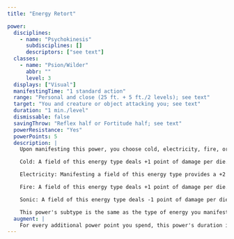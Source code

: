 ```yaml
---
title: "Energy Retort"

power:
  disciplines:
    - name: "Psychokinesis"
      subdisciplines: []
      descriptors: ["see text"]
  classes:
    - name: "Psion/Wilder"
      abbr: ""
      level: 3
  displays: ["Visual"]
  manifestingTime: "1 standard action"
  range: "Personal and close (25 ft. + 5 ft./2 levels); see text"
  target: "You and creature or object attacking you; see text"
  duration: "1 min./level"
  dismissable: false
  savingThrow: "Reflex half or Fortitude half; see text"
  powerResistance: "Yes"
  powerPoints: 5
  description: |
    Upon manifesting this power, you choose cold, electricity, fire, or sonic. You weave a field of potential energy of the chosen type around your body. The first successful attack made against you in each round during the power's duration prompts a response from the field with out any effort on your part. The attack may be physical, the effect of a power, or the effect of a spell (including spell-like, supernatural, and extraordinary abilities). An "ectoburst" discharges from the field, targeting the source of the attack and dealing 4d6 points of damage of the chosen energy type. To be affected, a target must be within close range, you must have line of sight and line of effect to it, and you must be able to identify the source of the attack. The ectoburst is a ranged touch attack made using your base attack bonus plus your key ability modifier for your manifesting class.

    Cold: A field of this energy type deals +1 point of damage per die. The saving throw to reduce damage from a cold retort is a Fortitude save instead of a Reflex save.

    Electricity: Manifesting a field of this energy type provides a +2 bonus to the save DC and a +2 bonus on manifester level checks for the purpose of overcoming power resistance.

    Fire: A field of this energy type deals +1 point of damage per die.

    Sonic: A field of this energy type deals -1 point of damage per die and ignores an object's hardness.

    This power's subtype is the same as the type of energy you manifest.
  augment: |
    For every additional power point you spend, this power's duration increases by 1 minute.
---
```

